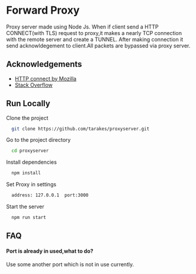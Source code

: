 
# Forward Proxy

Proxy server made using Node Js.
When if client  send a HTTP CONNECT(with TLS) request to proxy,it makes a nearly TCP connection with the remote server and create a TUNNEL.
After making connection it send acknowldegement to client.All packets are bypassed via proxy server.

## Acknowledgements

 - [HTTP connect by Mozilla](https://developer.mozilla.org/en-US/docs/Web/HTTP/Methods/CONNECT)
 - [Stack Overflow](https://stackoverflow.com/questions/11697943/when-should-one-use-connect-and-get-http-methods-at-http-proxy-server)


## Run Locally

Clone the project

```bash
  git clone https://github.com/tarakes/proxyserver.git
```

Go to the project directory

```bash
  cd proxyserver
```

Install dependencies

```bash
  npm install
```
Set Proxy in settings

```bash
  address: 127.0.0.1  port:3000
```

Start the server

```bash
  npm run start
```


## FAQ

#### Port is already in used,what to do?

Use some another port which is not in use currently.


